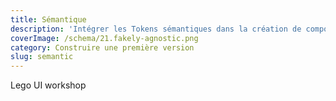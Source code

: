 ```yaml
---
title: Sémantique
description: 'Intégrer les Tokens sémantiques dans la création de composants : L’étape clé'
coverImage: /schema/21.fakely-agnostic.png
category: Construire une première version
slug: semantic
---
```


Lego UI workshop